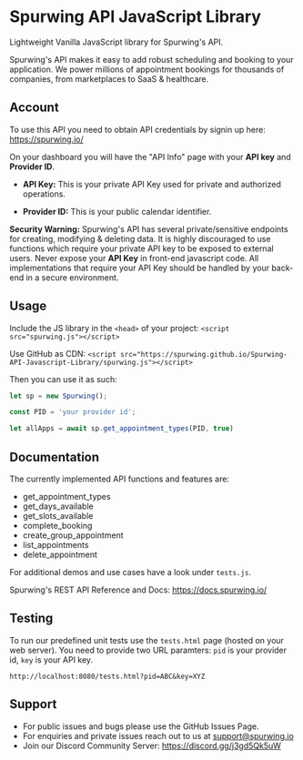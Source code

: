 # Spurwing API JavaScript Library

Lightweight Vanilla JavaScript library for Spurwing's API.

Spurwing's API makes it easy to add robust scheduling and booking to your application. We power millions of appointment bookings for thousands of companies, from marketplaces to SaaS & healthcare. 

## Account
To use this API you need to obtain API credentials by signin up here: https://spurwing.io/

On your dashboard you will have the "API Info" page with your **API key** and **Provider ID**.

- **API Key:** This is your private API Key used for private and authorized operations.

- **Provider ID:** This is your public calendar identifier.

**Security Warning:** Spurwing's API has several private/sensitive endpoints for creating, modifying & deleting data. It is highly discouraged to use functions which require your private API key to be exposed to external users. Never expose your **API Key** in front-end javascript code. All implementations that require your API Key should be handled by your back-end in a secure environment.

## Usage
Include the JS library in the `<head>` of your project:
`<script src="spurwing.js"></script>`

Use GitHub as CDN:
`<script src="https://spurwing.github.io/Spurwing-API-Javascript-Library/spurwing.js"></script>`

Then you can use it as such:
```js
let sp = new Spurwing();

const PID = 'your provider id';

let allApps = await sp.get_appointment_types(PID, true)

```
## Documentation

The currently implemented API functions and features are:

- get_appointment_types
- get_days_available
- get_slots_available
- complete_booking
- create_group_appointment
- list_appointments
- delete_appointment

For additional demos and use cases have a look under `tests.js`.

Spurwing's REST API Reference and Docs: https://docs.spurwing.io/

## Testing
To run our predefined unit tests use the `tests.html` page (hosted on your web server).
You need to provide two URL paramters: `pid` is your provider id, `key` is your API key.

```
http://localhost:8080/tests.html?pid=ABC&key=XYZ
```

## Support
- For public issues and bugs please use the GitHub Issues Page.
- For enquiries and private issues reach out to us at support@spurwing.io
- Join our Discord Community Server: https://discord.gg/j3gd5Qk5uW
